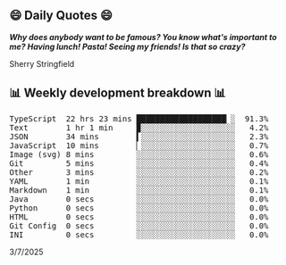 ## 😄 Daily Quotes 😄

_**Why does anybody want to be famous? You know what's important to me? Having lunch! Pasta! Seeing my friends! Is that so crazy?**_

Sherry Stringfield



## 📊 Weekly development breakdown 📊

<pre>TypeScript  22 hrs 23 mins ███████████████████▏░  91.3%
Text        1 hr 1 min     ▉░░░░░░░░░░░░░░░░░░░░   4.2%
JSON        34 mins        ▍░░░░░░░░░░░░░░░░░░░░   2.3%
JavaScript  10 mins        ▏░░░░░░░░░░░░░░░░░░░░   0.7%
Image (svg) 8 mins         ░░░░░░░░░░░░░░░░░░░░░   0.6%
Git         5 mins         ░░░░░░░░░░░░░░░░░░░░░   0.4%
Other       3 mins         ░░░░░░░░░░░░░░░░░░░░░   0.2%
YAML        1 min          ░░░░░░░░░░░░░░░░░░░░░   0.1%
Markdown    1 min          ░░░░░░░░░░░░░░░░░░░░░   0.1%
Java        0 secs         ░░░░░░░░░░░░░░░░░░░░░   0.0%
Python      0 secs         ░░░░░░░░░░░░░░░░░░░░░   0.0%
HTML        0 secs         ░░░░░░░░░░░░░░░░░░░░░   0.0%
Git Config  0 secs         ░░░░░░░░░░░░░░░░░░░░░   0.0%
INI         0 secs         ░░░░░░░░░░░░░░░░░░░░░   0.0%</pre>

3/7/2025